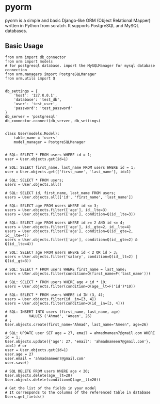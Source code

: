 # pyorm
pyorm is a simple and basic Django-like ORM (Object Relational Mapper) written in Python from scratch. It supports PostgreSQL and MySQL databases.

## Basic Usage
    from orm import db_connector
    from orm import models
    # for postgresql database. import the MySQLManager for mysql database connection
    from orm.managers import PostgreSQLManager
    from orm.utils import Q


    db_settings = {
        'host': '127.0.0.1', 
        'database': 'test_db', 
        'user': 'test_user', 
        'password': 'test_password'
    }
    db_server = 'postgresql' 
    db_connector.connect(db_server, db_settings)


    class User(models.Model):
        table_name = 'users'
        model_manager = PostgreSQLManager


    # SQL: SELECT * FROM users WHERE id = 1;
    user = User.objects.get(id=1)

    # SQL: SELECT first_name, last_name FROM users WHERE id = 1;
    user = User.objects.get(['first_name', 'last_name'], id=1)

    # SQL: SELECT * FROM users;
    users = User.objects.all()

    # SQL: SELECT id, first_name, last_name FROM users;
    users = User.objects.all(['id', 'first_name', 'last_name'])

    # SQL: SELECT age FROM users WHERE id <= 3;
    users = User.objects.filter(['age'], id__lte=3)
    users = User.objects.filter(['age'], condition=Q(id__lte=3))

    # SQL: SELECT age FROM users WHERE id >= 2 AND id <= 4;
    users = User.objects.filter(['age'], id__gte=2, id__lte=4)
    users = User.objects.filter(['age'], condition=Q(id__gte=2, id__lte=4))
    users = User.objects.filter(['age'], condition=Q(id__gte=2) & Q(id__lte=4))

    # SQL: SELECT age FROM users WHERE id < 2 OR id > 3;
    users = User.objects.filter('salary', condition=Q(id__lt=2) | Q(id__gt=3))

    # SQL: SELECT * FROM users WHERE first_name = last_name;
    users = USer.objects.filter(condition=Q(first_name=F('last_name')))

    # SQL: SELECT * FROM users WHERE age < id * 10;
    users = User.objects.filter(condition=Q(age__lt=F('id')*10))

    # SQL: SELECT * FROM users WHERE id IN (3, 4);
    users = User.objects.filter(id__in=[3, 4])
    users = User.objects.filter(condition=Q(id__in=[3, 4]))

    # SQL: INSERT INTO users (first_name, last_name, age)
    #          VALUES ('Ahmad', 'Ameen', 26)
    # ;
    User.objects.create(first_name="Ahmad", last_name="Ameen", age=26)

    # SQL: UPDATE user SET age = 27, email = ahmadmameen7@gmail.com WHERE id = 1;
    User.objects.update({'age': 27, 'email': 'ahmadmameen7@gmail.com'}, id=1) # or
    user = User.objects.get(id=1)
    user.age = 27
    user.email = 'ahmadmameen7@gmail.com'
    user.save()

    # SQL DELETE FROM users WHERE age < 20;
    User.objects.delete(age__lt=20)
    User.objects.delete(condition=Q(age__lt=20))

    # Get the list of the fields in your model
    # It corresponds to the columns of the referenced table in database
    Users.get_fields()
